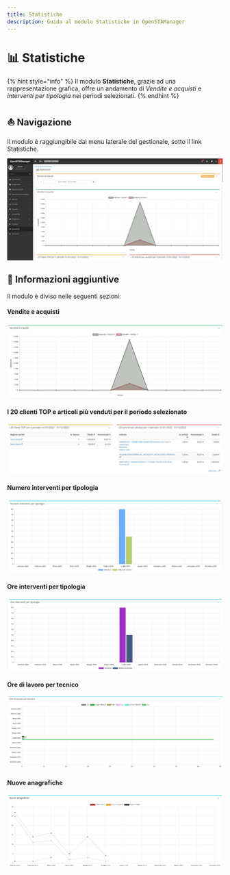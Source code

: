 ```yaml
---
title: Statistiche
description: Guida al modulo Statistiche in OpenSTAManager
---
```


# 📊 Statistiche

{% hint style="info" %}
Il modulo **Statistiche**, grazie ad una rappresentazione grafica, offre un andamento di _Vendite e acquisti_ e _interventi per tipologia_ nei periodi selezionati.
{% endhint %}

## ⛵ Navigazione

Il modulo è raggiungibile dal menu laterale del gestionale, sotto il link Statistiche.

![](<../../.gitbook/assets/image (80) (1) (1).png>)

## 🔽 Informazioni aggiuntive

Il modulo è diviso nelle seguenti sezioni:

#### Vendite e acquisti

![](<../../.gitbook/assets/image (89) (1) (1) (1) (1).png>)

#### I 20 clienti TOP e articoli più venduti per il periodo selezionato

![](<../../.gitbook/assets/image (104) (1) (1).png>)

#### Numero interventi per tipologia

![](<../../.gitbook/assets/image (27) (1).png>)

#### Ore interventi per tipologia

![](<../../.gitbook/assets/image (64) (1) (1).png>)

#### Ore di lavoro per tecnico

![](<../../.gitbook/assets/image (64) (1).png>)

#### Nuove anagrafiche

![](<../../.gitbook/assets/Clipboard - 7 luglio 2022 12 56 (1).png>)
